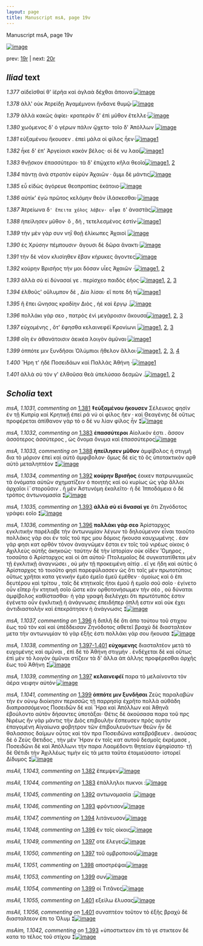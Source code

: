 ```yaml
---
layout: page
title: Manuscript msA, page 19v
---
```


Manuscript msA, page 19v

[![image](http://www.homermultitext.org/iipsrv?OBJ=IIP,1.0&FIF=/project/homer/pyramidal/deepzoom/hmt/vaimg/2017a/VA019VN_0521.tif&WID=100&CVT=JPEG)](http://www.homermultitext.org/ict2/?urn=urn:cite2:hmt:vaimg.2017a:VA019VN_0521)

prev:  [19r](../19r/) | next:  [20r](../20r/)

## *Iliad* text

*1.377* <a id="1.377"/> αἰδεῖσθαί θ' ἱ̈ερῆα καὶ ἀγλαὰ δέχθαι ἄποινα·[![image](http://www.homermultitext.org/iipsrv?OBJ=IIP,1.0&FIF=/project/homer/pyramidal/deepzoom/hmt/vaimg/2017a/VA019VN_0521.tif&RGN=0.531,0.2089,0.354,0.0316&WID=1000&CVT=JPEG)](http://www.homermultitext.org/ict2/?urn=urn:cite2:hmt:vaimg.2017a:VA019VN_0521@0.531,0.2089,0.354,0.0316)

*1.378* <a id="1.378"/> ἀλλ' οὐκ Ἀτρείδῃ 						Ἀγαμέμνονι ἥνδανε θυμῷ·[![image](http://www.homermultitext.org/iipsrv?OBJ=IIP,1.0&FIF=/project/homer/pyramidal/deepzoom/hmt/vaimg/2017a/VA019VN_0521.tif&RGN=0.528,0.2284,0.354,0.0316&WID=1000&CVT=JPEG)](http://www.homermultitext.org/ict2/?urn=urn:cite2:hmt:vaimg.2017a:VA019VN_0521@0.528,0.2284,0.354,0.0316)

*1.379* <a id="1.379"/> ἀλλὰ κακῶς ἀφίει· κρατερὸν δ' ἐπὶ μῦθον ἔτελλε·[![image](http://www.homermultitext.org/iipsrv?OBJ=IIP,1.0&FIF=/project/homer/pyramidal/deepzoom/hmt/vaimg/2017a/VA019VN_0521.tif&RGN=0.528,0.2457,0.375,0.0316&WID=1000&CVT=JPEG)](http://www.homermultitext.org/ict2/?urn=urn:cite2:hmt:vaimg.2017a:VA019VN_0521@0.528,0.2457,0.375,0.0316)

*1.380* <a id="1.380"/> χωόμενος δ' ὁ γέρων πάλιν ᾤχετο· τοῖο δ' Ἀπόλλων 				[![image](http://www.homermultitext.org/iipsrv?OBJ=IIP,1.0&FIF=/project/homer/pyramidal/deepzoom/hmt/vaimg/2017a/VA019VN_0521.tif&RGN=0.526,0.2675,0.367,0.0316&WID=1000&CVT=JPEG)](http://www.homermultitext.org/ict2/?urn=urn:cite2:hmt:vaimg.2017a:VA019VN_0521@0.526,0.2675,0.367,0.0316)

*1.381* <a id="1.381"/> εὐξαμένου ἤκουσεν . ἐπεὶ μάλα οἱ φίλος ἦεν·[![image](http://www.homermultitext.org/iipsrv?OBJ=IIP,1.0&FIF=/project/homer/pyramidal/deepzoom/hmt/vaimg/2017a/VA019VN_0521.tif&RGN=0.529,0.287,0.362,0.0316&WID=1000&CVT=JPEG)](http://www.homermultitext.org/ict2/?urn=urn:cite2:hmt:vaimg.2017a:VA019VN_0521@0.529,0.287,0.362,0.0316)[1](#msA_1.1031)

*1.382* <a id="1.382"/> ἧκε δ' ἐπ' Ἀργείοισι κακὸν βέλος· οἱ δέ νυ λαοὶ[![image](http://www.homermultitext.org/iipsrv?OBJ=IIP,1.0&FIF=/project/homer/pyramidal/deepzoom/hmt/vaimg/2017a/VA019VN_0521.tif&RGN=0.529,0.3035,0.352,0.0316&WID=1000&CVT=JPEG)](http://www.homermultitext.org/ict2/?urn=urn:cite2:hmt:vaimg.2017a:VA019VN_0521@0.529,0.3035,0.352,0.0316)[1](#msAil_1.1043)

*1.383* <a id="1.383"/> θνῇσκον ἐπασσύτεροι· τὰ δ' ἐπῴχετο κῆλα θεοῖο[![image](http://www.homermultitext.org/iipsrv?OBJ=IIP,1.0&FIF=/project/homer/pyramidal/deepzoom/hmt/vaimg/2017a/VA019VN_0521.tif&RGN=0.53,0.3246,0.366,0.0293&WID=1000&CVT=JPEG)](http://www.homermultitext.org/ict2/?urn=urn:cite2:hmt:vaimg.2017a:VA019VN_0521@0.53,0.3246,0.366,0.0293)[1](#msA_1.1032), [2](#msAil_1.1044)

*1.384* <a id="1.384"/> πάντῃ ἀνὰ στρατὸν εὐρὺν Ἀχαιῶν · ἄμμι δὲ μάντις[![image](http://www.homermultitext.org/iipsrv?OBJ=IIP,1.0&FIF=/project/homer/pyramidal/deepzoom/hmt/vaimg/2017a/VA019VN_0521.tif&RGN=0.531,0.3441,0.373,0.0293&WID=1000&CVT=JPEG)](http://www.homermultitext.org/ict2/?urn=urn:cite2:hmt:vaimg.2017a:VA019VN_0521@0.531,0.3441,0.373,0.0293)

*1.385* <a id="1.385"/> εὖ εἰδὼς ἀγόρευε θεοπροπίας ἑκάτοιο·[![image](http://www.homermultitext.org/iipsrv?OBJ=IIP,1.0&FIF=/project/homer/pyramidal/deepzoom/hmt/vaimg/2017a/VA019VN_0521.tif&RGN=0.527,0.3621,0.315,0.0293&WID=1000&CVT=JPEG)](http://www.homermultitext.org/ict2/?urn=urn:cite2:hmt:vaimg.2017a:VA019VN_0521@0.527,0.3621,0.315,0.0293)

*1.386* <a id="1.386"/> αὐτίκ' ἐγὼ πρῶτος κελόμην θεὸν ἱ̈λάσκεσθαι·[![image](http://www.homermultitext.org/iipsrv?OBJ=IIP,1.0&FIF=/project/homer/pyramidal/deepzoom/hmt/vaimg/2017a/VA019VN_0521.tif&RGN=0.533,0.3817,0.36,0.0293&WID=1000&CVT=JPEG)](http://www.homermultitext.org/ict2/?urn=urn:cite2:hmt:vaimg.2017a:VA019VN_0521@0.533,0.3817,0.36,0.0293)

*1.387* <a id="1.387"/> Ἀτρείωνα 					 δ`' ἔπειτα χόλος λάβεν· αἶψα δ`' ἀναστὰς[![image](http://www.homermultitext.org/iipsrv?OBJ=IIP,1.0&FIF=/project/homer/pyramidal/deepzoom/hmt/vaimg/2017a/VA019VN_0521.tif&RGN=0.532,0.4012,0.379,0.0293&WID=1000&CVT=JPEG)](http://www.homermultitext.org/ict2/?urn=urn:cite2:hmt:vaimg.2017a:VA019VN_0521@0.532,0.4012,0.379,0.0293)

*1.388* <a id="1.388"/> ἠπείλησεν μῦθον· ὃ , δὴ , τετελεσμένος ἐστίν·[![image](http://www.homermultitext.org/iipsrv?OBJ=IIP,1.0&FIF=/project/homer/pyramidal/deepzoom/hmt/vaimg/2017a/VA019VN_0521.tif&RGN=0.531,0.4207,0.333,0.0293&WID=1000&CVT=JPEG)](http://www.homermultitext.org/ict2/?urn=urn:cite2:hmt:vaimg.2017a:VA019VN_0521@0.531,0.4207,0.333,0.0293)[1](#msA_1.1033)

*1.389* <a id="1.389"/> τὴν μὲν γὰρ συν νηῒ θοῇ ἑλίκωπες Ἀχαιοὶ 				[![image](http://www.homermultitext.org/iipsrv?OBJ=IIP,1.0&FIF=/project/homer/pyramidal/deepzoom/hmt/vaimg/2017a/VA019VN_0521.tif&RGN=0.529,0.4395,0.35,0.0293&WID=1000&CVT=JPEG)](http://www.homermultitext.org/ict2/?urn=urn:cite2:hmt:vaimg.2017a:VA019VN_0521@0.529,0.4395,0.35,0.0293)

*1.390* <a id="1.390"/> ἐς Χρύσην πέμπουσιν· 					ἄγουσι δὲ δῶρα ἄνακτι·[![image](http://www.homermultitext.org/iipsrv?OBJ=IIP,1.0&FIF=/project/homer/pyramidal/deepzoom/hmt/vaimg/2017a/VA019VN_0521.tif&RGN=0.535,0.4583,0.35,0.0293&WID=1000&CVT=JPEG)](http://www.homermultitext.org/ict2/?urn=urn:cite2:hmt:vaimg.2017a:VA019VN_0521@0.535,0.4583,0.35,0.0293)

*1.391* <a id="1.391"/> τὴν δὲ νέον κλισίηθεν ἔβαν κήρυκες ἄγοντες[![image](http://www.homermultitext.org/iipsrv?OBJ=IIP,1.0&FIF=/project/homer/pyramidal/deepzoom/hmt/vaimg/2017a/VA019VN_0521.tif&RGN=0.528,0.4763,0.35,0.0293&WID=1000&CVT=JPEG)](http://www.homermultitext.org/ict2/?urn=urn:cite2:hmt:vaimg.2017a:VA019VN_0521@0.528,0.4763,0.35,0.0293)

*1.392* <a id="1.392"/> κούρην Βρισῆος τήν μοι 					δόσαν υἷες Ἀχαιῶν ·[![image](http://www.homermultitext.org/iipsrv?OBJ=IIP,1.0&FIF=/project/homer/pyramidal/deepzoom/hmt/vaimg/2017a/VA019VN_0521.tif&RGN=0.53,0.4951,0.35,0.0293&WID=1000&CVT=JPEG)](http://www.homermultitext.org/ict2/?urn=urn:cite2:hmt:vaimg.2017a:VA019VN_0521@0.53,0.4951,0.35,0.0293)[1](#msA_1.1034), [2](#msAil_1.1045)

*1.393* <a id="1.393"/> ἀλλὰ σὺ εἰ δύνασαί γε . περίσχεο παιδὸς ἑῆος·[![image](http://www.homermultitext.org/iipsrv?OBJ=IIP,1.0&FIF=/project/homer/pyramidal/deepzoom/hmt/vaimg/2017a/VA019VN_0521.tif&RGN=0.529,0.5131,0.35,0.0293&WID=1000&CVT=JPEG)](http://www.homermultitext.org/ict2/?urn=urn:cite2:hmt:vaimg.2017a:VA019VN_0521@0.529,0.5131,0.35,0.0293)[1](#msAim_1.1042), [2](#msAil_1.1046), [3](#msA_1.1035)

*1.394* <a id="1.394"/> ἐλθοῦς' οὔλυμπον δὲ , Δία 					λίσαι· εἴ ποτε δή τι[![image](http://www.homermultitext.org/iipsrv?OBJ=IIP,1.0&FIF=/project/homer/pyramidal/deepzoom/hmt/vaimg/2017a/VA019VN_0521.tif&RGN=0.529,0.5334,0.35,0.0293&WID=1000&CVT=JPEG)](http://www.homermultitext.org/ict2/?urn=urn:cite2:hmt:vaimg.2017a:VA019VN_0521@0.529,0.5334,0.35,0.0293)[1](#msAil_1.1047)

*1.395* <a id="1.395"/> ἢ ἔπει ὤνησας κραδίην Διὸς , ἠὲ καὶ ἔργῳ .[![image](http://www.homermultitext.org/iipsrv?OBJ=IIP,1.0&FIF=/project/homer/pyramidal/deepzoom/hmt/vaimg/2017a/VA019VN_0521.tif&RGN=0.53,0.55,0.339,0.0293&WID=1000&CVT=JPEG)](http://www.homermultitext.org/ict2/?urn=urn:cite2:hmt:vaimg.2017a:VA019VN_0521@0.53,0.55,0.339,0.0293)

*1.396* <a id="1.396"/> πολλάκι γάρ σεο , πατρὸς ἐνὶ μεγάροισιν ἄκουσα[![image](http://www.homermultitext.org/iipsrv?OBJ=IIP,1.0&FIF=/project/homer/pyramidal/deepzoom/hmt/vaimg/2017a/VA019VN_0521.tif&RGN=0.528,0.5695,0.369,0.0293&WID=1000&CVT=JPEG)](http://www.homermultitext.org/ict2/?urn=urn:cite2:hmt:vaimg.2017a:VA019VN_0521@0.528,0.5695,0.369,0.0293)[1](#msAil_1.1048), [2](#msA_1.1037), [3](#msA_1.1036)

*1.397* <a id="1.397"/> εὐχομένης , ὅτ' ἔφησθα κελαινεφέϊ Κρονίωνι 				[![image](http://www.homermultitext.org/iipsrv?OBJ=IIP,1.0&FIF=/project/homer/pyramidal/deepzoom/hmt/vaimg/2017a/VA019VN_0521.tif&RGN=0.529,0.589,0.369,0.0293&WID=1000&CVT=JPEG)](http://www.homermultitext.org/ict2/?urn=urn:cite2:hmt:vaimg.2017a:VA019VN_0521@0.529,0.589,0.369,0.0293)[1](#msAil_1.1050), [2](#msAil_1.1049), [3](#msA_1.1039)

*1.398* <a id="1.398"/> οἴη ἐν ἀθανάτοισιν ἀεικέα λοιγὸν ἀμῦναι·[![image](http://www.homermultitext.org/iipsrv?OBJ=IIP,1.0&FIF=/project/homer/pyramidal/deepzoom/hmt/vaimg/2017a/VA019VN_0521.tif&RGN=0.53,0.6071,0.344,0.0293&WID=1000&CVT=JPEG)](http://www.homermultitext.org/ict2/?urn=urn:cite2:hmt:vaimg.2017a:VA019VN_0521@0.53,0.6071,0.344,0.0293)[1](#msAil_1.1051)

*1.399* <a id="1.399"/> ὁππότε μιν ξυνδῆσαι Ὀλύμπιοι ἤθελον ἄλλοι·[![image](http://www.homermultitext.org/iipsrv?OBJ=IIP,1.0&FIF=/project/homer/pyramidal/deepzoom/hmt/vaimg/2017a/VA019VN_0521.tif&RGN=0.533,0.6273,0.35,0.0293&WID=1000&CVT=JPEG)](http://www.homermultitext.org/ict2/?urn=urn:cite2:hmt:vaimg.2017a:VA019VN_0521@0.533,0.6273,0.35,0.0293)[1](#msAil_1.1052), [2](#msAil_1.1053), [3](#msAil_1.1054), [4](#msA_1.1041)

*1.400* <a id="1.400"/> Ἥρη τ' ἠδὲ Ποσειδάων καὶ Παλλὰς Ἀθήνη ·[![image](http://www.homermultitext.org/iipsrv?OBJ=IIP,1.0&FIF=/project/homer/pyramidal/deepzoom/hmt/vaimg/2017a/VA019VN_0521.tif&RGN=0.533,0.6431,0.337,0.0293&WID=1000&CVT=JPEG)](http://www.homermultitext.org/ict2/?urn=urn:cite2:hmt:vaimg.2017a:VA019VN_0521@0.533,0.6431,0.337,0.0293)[1](#msA_1.1040)

*1.401* <a id="1.401"/> ἀλλὰ σὺ τόν γ' ἐλθοῦσα θεὰ ὑπελύσαο δεσμῶν .[![image](http://www.homermultitext.org/iipsrv?OBJ=IIP,1.0&FIF=/project/homer/pyramidal/deepzoom/hmt/vaimg/2017a/VA019VN_0521.tif&RGN=0.531,0.6634,0.355,0.0293&WID=1000&CVT=JPEG)](http://www.homermultitext.org/ict2/?urn=urn:cite2:hmt:vaimg.2017a:VA019VN_0521@0.531,0.6634,0.355,0.0293)[1](#msAil_1.1055), [2](#msAil_1.1056)

## *Scholia* text

*msA, 1.1031, commenting on* [1.381](#1.381)  <a id="msA_1.1031"/> **‡εὐξαμένου ήκουσεν** Σέλευκος φησὶν ἐν τῇ Κυπρίᾳ καὶ Κρητικῇ ἐπεί ρά νύ οἱ φίλος ῆεν · καὶ Θεαγένης δὲ οὕτως προφέρεται ἀπίθανον γὰρ τὸ ο δέ νυ λίαν φίλος ἦν ⁑[![image](http://www.homermultitext.org/iipsrv?OBJ=IIP,1.0&FIF=/project/homer/pyramidal/deepzoom/hmt/vaimg/2017a/VA019VN_0521.tif&RGN=0.25165807,0.10539419,0.60022108,0.02766252&WID=1000&CVT=JPEG)](http://www.homermultitext.org/ict2/?urn=urn:cite2:hmt:vaimg.2017a:VA019VN_0521@0.25165807,0.10539419,0.60022108,0.02766252)

*msA, 1.1032, commenting on* [1.383](#1.383)  <a id="msA_1.1032"/> **ἐπασσύτεροι** Αἰολικόν ἐστι . ἄσσον ἀσσότερος ἀσσύτερος , ὡς ὄνομα ὄνυμα καὶ ἐπασσύτερος[![image](http://www.homermultitext.org/iipsrv?OBJ=IIP,1.0&FIF=/project/homer/pyramidal/deepzoom/hmt/vaimg/2017a/VA019VN_0521.tif&RGN=0.46094326,0.11784232,0.39093589,0.01798064&WID=1000&CVT=JPEG)](http://www.homermultitext.org/ict2/?urn=urn:cite2:hmt:vaimg.2017a:VA019VN_0521@0.46094326,0.11784232,0.39093589,0.01798064)

*msA, 1.1033, commenting on* [1.388](#1.388)  <a id="msA_1.1033"/> **ἠπείλησεν μῦθον** ἀμφίβολος ἡ στιγμῆ δια τὸ μόριον ἐπεὶ καὶ αὐτὸ ἀμφιβολον· ὅμως δὲ εἰς τὸ ὅς ὑποτακτικὸν αρθ αὐτὸ μεταληπτέον ⁑[![image](http://www.homermultitext.org/iipsrv?OBJ=IIP,1.0&FIF=/project/homer/pyramidal/deepzoom/hmt/vaimg/2017a/VA019VN_0521.tif&RGN=0.25313191,0.12641770,0.58732498,0.01715076&WID=1000&CVT=JPEG)](http://www.homermultitext.org/ict2/?urn=urn:cite2:hmt:vaimg.2017a:VA019VN_0521@0.25313191,0.12641770,0.58732498,0.01715076)

*msA, 1.1034, commenting on* [1.392](#1.392)  <a id="msA_1.1034"/> **κούρην Βρισῆος** ἐοικεν πατρωνυμικῶς τὰ ὀνόματα αὐτῶν σχηματίζειν ὁ ποιητὴς καὶ οὐ κυρίως ὡς γὰρ ἄλλοι ἀρχαῖοι ἱ¨στοροῦσιν . ἡ μὲν Ἀστυνόμη ἐκαλεῖτο· ἡ δὲ Ἱπποδάμεια ὁ δὲ τρόπος ἀντωνομασία ⁑[![image](http://www.homermultitext.org/iipsrv?OBJ=IIP,1.0&FIF=/project/homer/pyramidal/deepzoom/hmt/vaimg/2017a/VA019VN_0521.tif&RGN=0.25386883,0.13831259,0.59469418,0.02627939&WID=1000&CVT=JPEG)](http://www.homermultitext.org/ict2/?urn=urn:cite2:hmt:vaimg.2017a:VA019VN_0521@0.25386883,0.13831259,0.59469418,0.02627939)

*msA, 1.1035, commenting on* [1.393](#1.393)  <a id="msA_1.1035"/> **ἀλλὰ σὺ εἰ δνασαί γε** ὅτι Ζηνόδοτος γράφει εοῖο ⁑[![image](http://www.homermultitext.org/iipsrv?OBJ=IIP,1.0&FIF=/project/homer/pyramidal/deepzoom/hmt/vaimg/2017a/VA019VN_0521.tif&RGN=0.26271186,0.51424620,0.20117907,0.01410788&WID=1000&CVT=JPEG)](http://www.homermultitext.org/ict2/?urn=urn:cite2:hmt:vaimg.2017a:VA019VN_0521@0.26271186,0.51424620,0.20117907,0.01410788)

*msA, 1.1036, commenting on* [1.396](#1.396)  <a id="msA_1.1036"/> **πολλάκι γάρ σεο** Ἀρίσταρχος εγκλιτικὴν παρέλαβε τὴν ἀντωνυμίαν λέγων τὸ δηλούμενον εἶναι τοιοῦτο πολλάκις γάρ σοι ἐν τοῖς τοῦ πρς μου δόμοις ἤκουσα καυχωμένης . ἐαν γάρ φησι κατ ορθὸν τόνον ἀναγνῶμεν ἔσται εν τοῖς τοῦ νιρέως οίκοις ὁ Αχιλλεὺς αὐτῆς ἀκηκοώς· ταύτην δὲ τὴν ἱστορίαν οὐκ οῖδεν Ὅμηρος , τοσαῦτα ὁ Ἀρίσταρχος καὶ οἱ ἀπ αὐτοῦ· Πτολεμαῖος δὲ συγκατατίθεται μὲν τῇ ἐγκλιτικῇ ἀναγνώσει , οὐ μὴν τῇ προκειμένη αἰτίᾳ . εἴ γε ἤδη καὶ αὐτὸς ὁ Ἀρίσταρχος τὸ τοιοῦτο φησὶ παρεφύλασσεν ὡς ὅτι ταῖς μὲν πρωτοτύποις οὔτως χρῆται κατα γενικήν ἐμέο ἐμεῖο ἐμεῦ ἐμέθεν · ὁμοίως καὶ ὁ ἐπι δευτέρου καὶ τρίτου , ταῖς δὲ κτητικαῖς ἤτοι ἐμοῦ ἢ εμοῖο σοῦ σοῖο · ἐγίνετο οὖν εἴπερ ἦν κτητικῆ σοῖο ὥστε κὰν ορθοτονήσωμεν τὴν σέο , οὐ δύναται ἀμφίβολος καθίστασθαι· ἡ γὰρ γραφὴ διελέγχει ὅτι πρωτότυπός ἐστιν ἐγένετο οὖν ἐγκλιτικῇ ἡ ἀνάγνωσις ἐπειδήπερ ἁπλῆ εστιν καὶ οὐκ έχει ἀντιδιαστολὴν καὶ ἐπεκράτησεν ἡ ἀνάγνωσις ⁑[![image](http://www.homermultitext.org/iipsrv?OBJ=IIP,1.0&FIF=/project/homer/pyramidal/deepzoom/hmt/vaimg/2017a/VA019VN_0521.tif&RGN=0.24649963,0.53775934,0.62527634,0.19695712&WID=1000&CVT=JPEG)](http://www.homermultitext.org/ict2/?urn=urn:cite2:hmt:vaimg.2017a:VA019VN_0521@0.24649963,0.53775934,0.62527634,0.19695712)

*msA, 1.1037, commenting on* [1.396](#1.396)  <a id="msA_1.1037"/> ἡ διπλῆ δὲ ὅτι ἀπο τούτου τοῦ στιχου ἕως τοῦ τὸν καὶ καὶ ὑπέδδεισαν Ζηνόδοτος αθετεῖ βραχὺ δὲ διασταλτέον μετα τὴν αντωνυμίαν τὸ γὰρ ἑξῆς ἐστι πολλάκι γάρ σου ἤκουσα ⁑[![image](http://www.homermultitext.org/iipsrv?OBJ=IIP,1.0&FIF=/project/homer/pyramidal/deepzoom/hmt/vaimg/2017a/VA019VN_0521.tif&RGN=0.25644805,0.72448133,0.61495947,0.03347165&WID=1000&CVT=JPEG)](http://www.homermultitext.org/ict2/?urn=urn:cite2:hmt:vaimg.2017a:VA019VN_0521@0.25644805,0.72448133,0.61495947,0.03347165)

*msA, 1.1038, commenting on* [1.397-1.401](#1.397-1.401)  <a id="msA_1.1038"/> **εὐχομενης** διασταλτέον μετὰ τὸ ευχομένης καὶ αμῦναι , ἐπὶ δὲ τὸ Ἀθήνη στιγμήν . ἐνδέχεται δὲ καὶ οὕτως ἐπὶ μὲν τὸ λοιγὸν ἀμῦναι στίζειν τὰ δ' ἄλλα ἀπ άλλης προφέρεσθαι ἀρχῆς ἕως τοῦ Ἀθήνη ⁑[![image](http://www.homermultitext.org/iipsrv?OBJ=IIP,1.0&FIF=/project/homer/pyramidal/deepzoom/hmt/vaimg/2017a/VA019VN_0521.tif&RGN=0.26860722,0.73333333,0.60280029,0.03513140&WID=1000&CVT=JPEG)](http://www.homermultitext.org/ict2/?urn=urn:cite2:hmt:vaimg.2017a:VA019VN_0521@0.26860722,0.73333333,0.60280029,0.03513140)

*msA, 1.1039, commenting on* [1.397](#1.397)  <a id="msA_1.1039"/> **κελαινεφέϊ** παρα τὸ μελαίνοντα τὸν ἀέρα νειφην αὐτόν·[![image](http://www.homermultitext.org/iipsrv?OBJ=IIP,1.0&FIF=/project/homer/pyramidal/deepzoom/hmt/vaimg/2017a/VA019VN_0521.tif&RGN=0.26860722,0.74716459,0.60280029,0.03264177&WID=1000&CVT=JPEG)](http://www.homermultitext.org/ict2/?urn=urn:cite2:hmt:vaimg.2017a:VA019VN_0521@0.26860722,0.74716459,0.60280029,0.03264177)

*msA, 1.1041, commenting on* [1.399](#1.399)  <a id="msA_1.1041"/> **ὁππότε μιν ξυνδῆσαι** Ζεὺς παραλαβὼν τὴν ἐν οὐνῳ διοίκησιν περισσῶς τῇ παρρησίᾳ ἐχρῆτο πολλὰ αὐθάδη διαπρασσόμενος Ποσειδῶν δὲ καὶ Ἥρα καὶ Ἀπόλλων καὶ Ἀθηνᾶ ἐβούλοντο αὐτὸν δήσαντες ὑποτάξαι· Θέτις δὲ ἀκούσασα παρα τοῦ πρς Νιρέως ἢν γὰρ μάντις τὴν Διὸς επιβουλὴν ἔσπευσεν πρὸς αυτὸν ἐπαγομένη Αἰγαίωνα φοβητρον τῶν ἐπιβουλευόντων θεῶν ἦν δὲ θαλασσιος δαίμων οὗτος καὶ τὸν πρα Ποσειδῶνα κατεβράβευεν . ἀκούσας δὲ ὁ Ζεὺς Θετιδος , τὴν μὲν Ἥραν ἐν τοῖς κατ αυτοῦ δεσμοῖς ἐκρέμασε , Ποσειδῶνι δὲ καὶ Ἀπόλλωνι τὴν παρα Λαομέδοντι θητείαν ἐψηφίσατο· τῇ δὲ Θέτιδι τὴν Ἀχιλλέως τιμὴν εἰς τὰ μετα ταῦτα ἐταμιεύσατο· ἱστορεῖ Δίδυμος ⁑[![image](http://www.homermultitext.org/iipsrv?OBJ=IIP,1.0&FIF=/project/homer/pyramidal/deepzoom/hmt/vaimg/2017a/VA019VN_0521.tif&RGN=0.26197494,0.76984786,0.64333088,0.06860304&WID=1000&CVT=JPEG)](http://www.homermultitext.org/ict2/?urn=urn:cite2:hmt:vaimg.2017a:VA019VN_0521@0.26197494,0.76984786,0.64333088,0.06860304)

*msAil, 1.1043, commenting on* [1.382](#1.382)  <a id="msAil_1.1043"/> ἔπεμψεν[![image](http://www.homermultitext.org/iipsrv?OBJ=IIP,1.0&FIF=/project/homer/pyramidal/deepzoom/hmt/vaimg/2017a/VA019VN_0521.tif&RGN=0.55232130,0.30456432,0.04053058,0.01023513&WID=1000&CVT=JPEG)](http://www.homermultitext.org/ict2/?urn=urn:cite2:hmt:vaimg.2017a:VA019VN_0521@0.55232130,0.30456432,0.04053058,0.01023513)

*msAil, 1.1044, commenting on* [1.383](#1.383)  <a id="msAil_1.1044"/> ἐπάλληλοι πυκνοι :[![image](http://www.homermultitext.org/iipsrv?OBJ=IIP,1.0&FIF=/project/homer/pyramidal/deepzoom/hmt/vaimg/2017a/VA019VN_0521.tif&RGN=0.63817244,0.32448133,0.07148121,0.01106501&WID=1000&CVT=JPEG)](http://www.homermultitext.org/ict2/?urn=urn:cite2:hmt:vaimg.2017a:VA019VN_0521@0.63817244,0.32448133,0.07148121,0.01106501)

*msAil, 1.1045, commenting on* [1.392](#1.392)  <a id="msAil_1.1045"/> αντωνομασία :[![image](http://www.homermultitext.org/iipsrv?OBJ=IIP,1.0&FIF=/project/homer/pyramidal/deepzoom/hmt/vaimg/2017a/VA019VN_0521.tif&RGN=0.55158438,0.49654219,0.06484893,0.00857538&WID=1000&CVT=JPEG)](http://www.homermultitext.org/ict2/?urn=urn:cite2:hmt:vaimg.2017a:VA019VN_0521@0.55158438,0.49654219,0.06484893,0.00857538)

*msAil, 1.1046, commenting on* [1.393](#1.393)  <a id="msAil_1.1046"/> φρόντισον[![image](http://www.homermultitext.org/iipsrv?OBJ=IIP,1.0&FIF=/project/homer/pyramidal/deepzoom/hmt/vaimg/2017a/VA019VN_0521.tif&RGN=0.72549742,0.51203320,0.04053058,0.01023513&WID=1000&CVT=JPEG)](http://www.homermultitext.org/ict2/?urn=urn:cite2:hmt:vaimg.2017a:VA019VN_0521@0.72549742,0.51203320,0.04053058,0.01023513)

*msAil, 1.1047, commenting on* [1.394](#1.394)  <a id="msAil_1.1047"/> λιτάνευσον[![image](http://www.homermultitext.org/iipsrv?OBJ=IIP,1.0&FIF=/project/homer/pyramidal/deepzoom/hmt/vaimg/2017a/VA019VN_0521.tif&RGN=0.73434046,0.53388658,0.04753132,0.01078838&WID=1000&CVT=JPEG)](http://www.homermultitext.org/ict2/?urn=urn:cite2:hmt:vaimg.2017a:VA019VN_0521@0.73434046,0.53388658,0.04753132,0.01078838)

*msAil, 1.1048, commenting on* [1.396](#1.396)  <a id="msAil_1.1048"/> ἐν τοῖς οίκοις[![image](http://www.homermultitext.org/iipsrv?OBJ=IIP,1.0&FIF=/project/homer/pyramidal/deepzoom/hmt/vaimg/2017a/VA019VN_0521.tif&RGN=0.76234340,0.57012448,0.04789978,0.00995851&WID=1000&CVT=JPEG)](http://www.homermultitext.org/ict2/?urn=urn:cite2:hmt:vaimg.2017a:VA019VN_0521@0.76234340,0.57012448,0.04789978,0.00995851)

*msAil, 1.1049, commenting on* [1.397](#1.397)  <a id="msAil_1.1049"/> οτε ἔλεγες[![image](http://www.homermultitext.org/iipsrv?OBJ=IIP,1.0&FIF=/project/homer/pyramidal/deepzoom/hmt/vaimg/2017a/VA019VN_0521.tif&RGN=0.67649226,0.58699862,0.03942520,0.01078838&WID=1000&CVT=JPEG)](http://www.homermultitext.org/ict2/?urn=urn:cite2:hmt:vaimg.2017a:VA019VN_0521@0.67649226,0.58699862,0.03942520,0.01078838)

*msAil, 1.1050, commenting on* [1.397](#1.397)  <a id="msAil_1.1050"/> τοῦ ομβροποιοῦ[![image](http://www.homermultitext.org/iipsrv?OBJ=IIP,1.0&FIF=/project/homer/pyramidal/deepzoom/hmt/vaimg/2017a/VA019VN_0521.tif&RGN=0.75055269,0.59059474,0.05268976,0.00829876&WID=1000&CVT=JPEG)](http://www.homermultitext.org/ict2/?urn=urn:cite2:hmt:vaimg.2017a:VA019VN_0521@0.75055269,0.59059474,0.05268976,0.00829876)

*msAil, 1.1051, commenting on* [1.398](#1.398)  <a id="msAil_1.1051"/> αποστρέψαι[![image](http://www.homermultitext.org/iipsrv?OBJ=IIP,1.0&FIF=/project/homer/pyramidal/deepzoom/hmt/vaimg/2017a/VA019VN_0521.tif&RGN=0.82940310,0.60663900,0.03868828,0.01106501&WID=1000&CVT=JPEG)](http://www.homermultitext.org/ict2/?urn=urn:cite2:hmt:vaimg.2017a:VA019VN_0521@0.82940310,0.60663900,0.03868828,0.01106501)

*msAil, 1.1053, commenting on* [1.399](#1.399)  <a id="msAil_1.1053"/> συν[![image](http://www.homermultitext.org/iipsrv?OBJ=IIP,1.0&FIF=/project/homer/pyramidal/deepzoom/hmt/vaimg/2017a/VA019VN_0521.tif&RGN=0.64664702,0.63264177,0.01252763,0.00553250&WID=1000&CVT=JPEG)](http://www.homermultitext.org/ict2/?urn=urn:cite2:hmt:vaimg.2017a:VA019VN_0521@0.64664702,0.63264177,0.01252763,0.00553250)

*msAil, 1.1054, commenting on* [1.399](#1.399)  <a id="msAil_1.1054"/> οἱ Τιτᾶνες[![image](http://www.homermultitext.org/iipsrv?OBJ=IIP,1.0&FIF=/project/homer/pyramidal/deepzoom/hmt/vaimg/2017a/VA019VN_0521.tif&RGN=0.80803242,0.62489627,0.03537214,0.00995851&WID=1000&CVT=JPEG)](http://www.homermultitext.org/ict2/?urn=urn:cite2:hmt:vaimg.2017a:VA019VN_0521@0.80803242,0.62489627,0.03537214,0.00995851)

*msAil, 1.1055, commenting on* [1.401](#1.401)  <a id="msAil_1.1055"/> εξείλω ἔλυσας[![image](http://www.homermultitext.org/iipsrv?OBJ=IIP,1.0&FIF=/project/homer/pyramidal/deepzoom/hmt/vaimg/2017a/VA019VN_0521.tif&RGN=0.77560796,0.66251729,0.05011054,0.01106501&WID=1000&CVT=JPEG)](http://www.homermultitext.org/ict2/?urn=urn:cite2:hmt:vaimg.2017a:VA019VN_0521@0.77560796,0.66251729,0.05011054,0.01106501)

*msAil, 1.1056, commenting on* [1.401](#1.401)  <a id="msAil_1.1056"/> συναπτέον τοῦτον τὸ ἑξῆς βραχὺ δὲ διασταλτεον ἐπι το Όλυμ ⁑[![image](http://www.homermultitext.org/iipsrv?OBJ=IIP,1.0&FIF=/project/homer/pyramidal/deepzoom/hmt/vaimg/2017a/VA019VN_0521.tif&RGN=0.71075903,0.67524205,0.19933677,0.01881051&WID=1000&CVT=JPEG)](http://www.homermultitext.org/ict2/?urn=urn:cite2:hmt:vaimg.2017a:VA019VN_0521@0.71075903,0.67524205,0.19933677,0.01881051)

*msAim, 1.1042, commenting on* [1.393](#1.393)  <a id="msAim_1.1042"/> +ὑποστικτεον ἐπι τὸ γε στικτεον δὲ κατα το τέλος τοῦ στίχου ⁑[![image](http://www.homermultitext.org/iipsrv?OBJ=IIP,1.0&FIF=/project/homer/pyramidal/deepzoom/hmt/vaimg/2017a/VA019VN_0521.tif&RGN=0.45725866,0.52143845,0.06779661,0.06141079&WID=1000&CVT=JPEG)](http://www.homermultitext.org/ict2/?urn=urn:cite2:hmt:vaimg.2017a:VA019VN_0521@0.45725866,0.52143845,0.06779661,0.06141079)